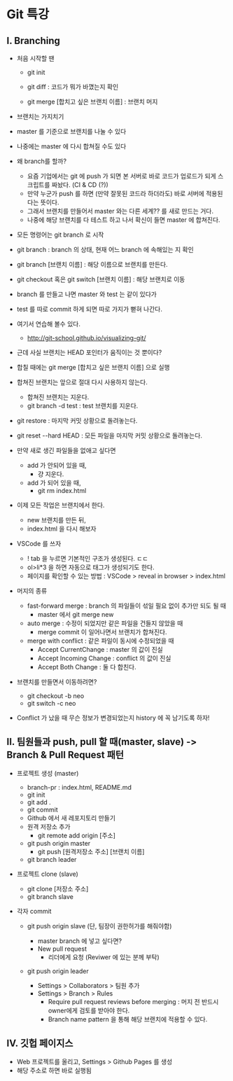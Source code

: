 # Git 특강

## I. Branching

- 처음 시작할 땐

  - git init

  

  - git diff : 코드가 뭐가 바꼈는지 확인
  - git merge [합치고 싶은 브랜치 이름] : 브랜치 머지

  

- 브랜치는 가지치기

- master 를 기준으로 브랜치를 나눌 수 있다

- 나중에는 master 에 다시 합쳐질 수도 있다

- 왜 branch를 할까?

  - 요즘 기업에서는 git 에 push 가 되면 본 서버로 바로 코드가 업로드가 되게 스크립트를 짜놨다. (CI & CD (?))
  - 만약 누군가 push 를 하면 (만약 잘못된 코드라 하더라도) 바로 서버에 적용된다는 뜻이다.
  - 그래서 브랜치를 만들어서 master 와는 다른 세계?? 를 새로 만드는 거다.
  - 나중에 해당 브랜치를 다 테스트 하고 나서 확신이 들면 master 에 합쳐진다.



- 모든 명령어는 git branch 로 시작



- git branch : branch 의 상태, 현재 어느 branch 에 속해있는 지 확인

- git branch [브랜치 이름] : 해당 이름으로 브랜치를 만든다.

- git checkout 혹은 git switch [브랜치 이름] : 해당 브랜치로 이동



- branch 를 만들고 나면 master 와 test 는 같이 있다가
- test 를 따로 commit 하게 되면 따로 가지가 뻗혀 나간다.



- 여기서 연습해 볼수 있다.
  - http://git-school.github.io/visualizing-git/

- 근데 사실 브랜치는 HEAD 포인터가 움직이는 것 뿐이다?

- 합칠 때에는 git merge [합치고 싶은 브랜치 이름] 으로 실행
- 합쳐진 브랜치는 앞으로 절대 다시 사용하지 않는다.
  - 합쳐진 브랜치는 지운다.
  - git branch -d test : test 브랜치를 지운다.



- git restore : 마지막 커밋 상황으로 돌려놓는다.

- git reset --hard HEAD : 모든 파일을 마지막 커밋 상황으로 돌려놓는다.



- 만약 새로 생긴 파일들을 없애고 싶다면
  - add 가 안되어 있을 때,
    - 걍 지운다.
  - add 가 되어 있을 때,
    - git rm index.html



- 이제 모든 작업은 브랜치에서 한다.
  - new 브랜치를 만든 뒤,
  - index.html 을 다시 해보자



- VSCode 를 쓰자
  - ! tab 을 누르면 기본적인 구조가 생성된다. ㄷㄷ
  - ol>li*3 을 하면 자동으로 태그가 생성되기도 한다.
  - 페이지를 확인할 수 있는 방법 : VSCode > reveal in browser > index.html



- 머지의 종류
  - fast-forward merge : branch 의 파일들이 섞일 필요 없이 추가만 되도 될 때
    - master 에서 git merge new
  - auto merge : 수정이 되었지만 같은 파일을 건들지 않았을 때
    - merge commit 이 일어나면서 브랜치가 합쳐진다.
  - merge with conflict : 같은 파일이 동시에 수정되었을 때
    - Accept CurrentChange : master 의 값이 진실
    - Accept Incoming Change : conflict 의 값이 진실
    - Accept Both Change : 둘 다 합친다.



- 브랜치를 만들면서 이동하려면?
  - git checkout -b neo
  - git switch -c neo



- Conflict 가 났을 때 무슨 정보가 변경되었는지 history 에 꼭 남기도록 하자!



## II. 팀원들과 push, pull 할 때(master, slave) -> Branch & Pull Request 패턴

- 프로젝트 생성 (master)

  - branch-pr : index.html, README.md
  - git init
  - git add .
  - git commit
  - Github 에서 새 레포지토리 만들기
  - 원격 저장소 추가
    - git remote add origin [주소]
  - git push origin master
    - git push [원격저장소 주소] [브랜치 이름]
  - git branch leader

- 프로젝트 clone (slave)

  - git clone [저장소 주소]
  - git branch slave

- 각자 commit
  - git push origin slave (단, 팀장이 권한허가를 해줘야함)
    - master branch 에 넣고 싶다면?
    - New pull request
      - 리더에게 요청 (Reviwer 에 있는 분께 부탁)

  

  - git push origin leader
    - Settings > Collaborators > 팀원 추가
    - Settings > Branch > Rules
      - Require pull request reviews before merging : 머지 전 반드시 owner에게 검토를 받아야 한다.
      - Branch name pattern 을 통해 해당 브랜치에 적용할 수 있다.



## IV. 깃헙 페이지스

- Web 프로젝트를 올리고, Settings > Github Pages 를 생성
- 해당 주소로 하면 바로 실행됨